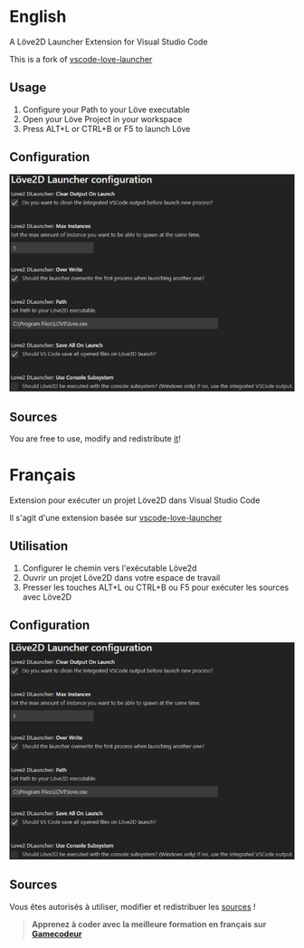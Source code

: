 # English

A Löve2D Launcher Extension for Visual Studio Code

This is a fork of [vscode-love-launcher](https://github.com/JanWerder/vscode-love-launcher)

## Usage

1. Configure your Path to your Löve executable
2. Open your Löve Project in your workspace
3. Press ALT+L or CTRL+B or F5 to launch Löve

## Configuration

![](https://raw.githubusercontent.com/TheMenerv/vscode-love2d-launcher/master/params.jpg)

## Sources

You are free to use, modify and redistribute [it](https://github.com/TheMenerv/vscode-love2d-launcher)!

# Français

Extension pour exécuter un projet Löve2D dans Visual Studio Code

Il s'agit d'une extension basée sur [vscode-love-launcher](https://github.com/JanWerder/vscode-love-launcher)

## Utilisation

1. Configurer le chemin vers l'exécutable Löve2d
2. Ouvrir un projet Löve2D dans votre espace de travail
3. Presser les touches ALT+L ou CTRL+B ou F5 pour exécuter les sources avec Löve2D

## Configuration

![](https://raw.githubusercontent.com/TheMenerv/vscode-love2d-launcher/master/params.jpg)

## Sources

Vous êtes autorisés à utiliser, modifier et redistribuer les [sources](https://github.com/TheMenerv/vscode-love2d-launcher) !

> **Apprenez à coder avec la meilleure formation en français sur [Gamecodeur](https://www.gamecodeur.fr)**
